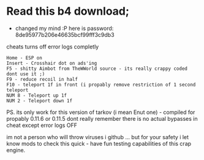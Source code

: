 # Read this b4 download;
* changed my mind :P here is password: 8de95977b206e46635bcf99fff3c9db3

cheats turns off error logs completly
```
Home - ESP on
Insert - Crosshair dot on ads'ing
F5 - shitty Aimbot from TheWWorld source - its really crappy coded dont use it ;)
F9 - reduce recoil in half
F10 - teleport 1f in front (i propably remove restriction of 1 second teleport
NUM 8 - Teleport up 1f
NUM 2 - Teleport down 1f
```

PS. its only work for this version of tarkov (i mean Enut one) - compiled for propably 0.11.6 or 0.11.5 dont really remember there is no actual bypasses in cheat except error logs OFF

im not a person who will throw viruses i github ... but for your safety i let know mods to check this quick - have fun testing capabilities of this crap engine.
